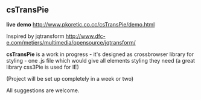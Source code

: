 csTransPie
------------------------
**live demo** http://www.pkoretic.co.cc/csTransPie/demo.html

Inspired by jqtransform  http://www.dfc-e.com/metiers/multimedia/opensource/jqtransform/ 


**csTransPie**
is a work in progress - it's designed as crossbrowser library for styling - one .js file which would give all elements styling they need
(a great library css3Pie is used for IE)


(Project will be set up completely in a week or two)

All suggestions are welcome.
